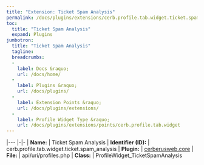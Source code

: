 ```yaml
---
title: "Extension: Ticket Spam Analysis"
permalink: /docs/plugins/extensions/cerb.profile.tab.widget.ticket.spam_analysis/
toc:
  title: "Ticket Spam Analysis"
  expand: Plugins
jumbotron:
  title: "Ticket Spam Analysis"
  tagline: 
  breadcrumbs:
  -
    label: Docs &raquo;
    url: /docs/home/
  -
    label: Plugins &raquo;
    url: /docs/plugins/
  -
    label: Extension Points &raquo;
    url: /docs/plugins/extensions/
  -
    label: Profile Widget Type &raquo;
    url: /docs/plugins/extensions/points/cerb.profile.tab.widget
---
```


|---
|-|-
| **Name:** | Ticket Spam Analysis
| **Identifier (ID):** | cerb.profile.tab.widget.ticket.spam_analysis
| **Plugin:** | [cerberusweb.core](/docs/plugins/cerberusweb.core/)
| **File:** | api/uri/profiles.php
| **Class:** | ProfileWidget_TicketSpamAnalysis

